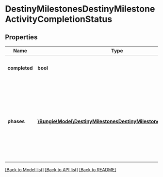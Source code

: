 # DestinyMilestonesDestinyMilestoneActivityCompletionStatus

## Properties
Name | Type | Description | Notes
------------ | ------------- | ------------- | -------------
**completed** | **bool** | If the activity has been \&quot;completed\&quot;, that information will be returned here. | [optional] 
**phases** | [**\Bungie\Model\DestinyMilestonesDestinyMilestoneActivityPhase[]**](DestinyMilestonesDestinyMilestoneActivityPhase.md) | If the Activity has discrete \&quot;phases\&quot; that we can track, that info will be here. Otherwise, this value will be NULL. Note that this is a list and not a dictionary: the order implies the ascending order of phases or progression in this activity. | [optional] 

[[Back to Model list]](../README.md#documentation-for-models) [[Back to API list]](../README.md#documentation-for-api-endpoints) [[Back to README]](../README.md)


